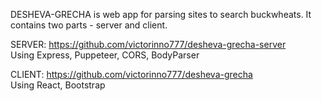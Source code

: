 DESHEVA-GRECHA is web app for parsing sites to search buckwheats.
It contains two parts - server and client.

SERVER:
https://github.com/victorinno777/desheva-grecha-server<br/>
Using Express, Puppeteer, CORS, BodyParser

CLIENT:
https://github.com/victorinno777/desheva-grecha<br/>
Using React, Bootstrap
